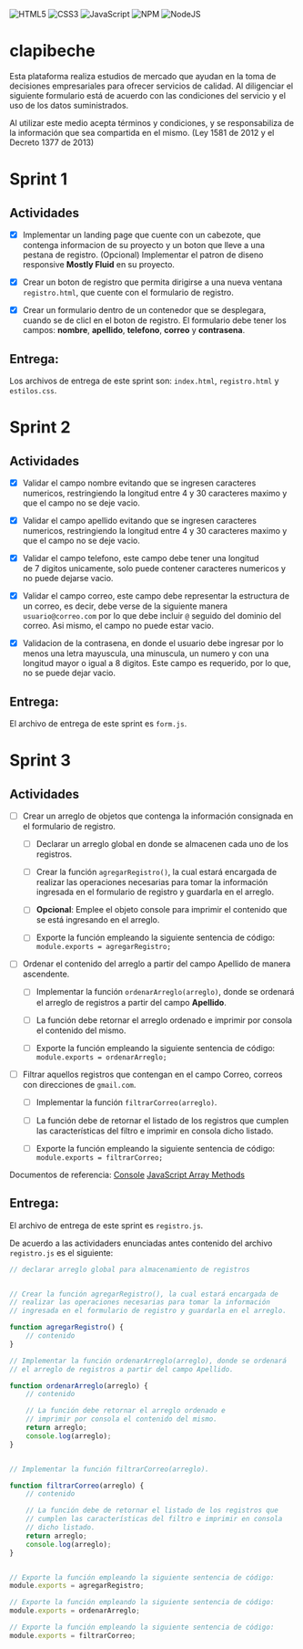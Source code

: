 ![HTML5](https://img.shields.io/badge/html5-%23E34F26.svg?style=for-the-badge&logo=html5&logoColor=white) 
![CSS3](https://img.shields.io/badge/css3-%231572B6.svg?style=for-the-badge&logo=css3&logoColor=white) 
![JavaScript](https://img.shields.io/badge/javascript-%23323330.svg?style=for-the-badge&logo=javascript&logoColor=%23F7DF1E)
![NPM](https://img.shields.io/badge/NPM-%23000000.svg?style=for-the-badge&logo=npm&logoColor=white)
![NodeJS](https://img.shields.io/badge/node.js-6DA55F?style=for-the-badge&logo=node.js&logoColor=white)



# clapibeche

Esta plataforma realiza estudios de mercado que ayudan en la toma de
decisiones empresariales para ofrecer servicios de calidad.
Al diligenciar el siguiente formulario está de acuerdo con las
condiciones del servicio y el uso de los datos suministrados.

Al utilizar este medio acepta términos y condiciones, y se
responsabiliza de la información que sea compartida en el mismo.
(Ley 1581 de 2012 y el Decreto 1377 de 2013)

# Sprint 1

## Actividades

- [x] Implementar un landing page que cuente con un cabezote, que contenga 
informacion de su proyecto y un boton que lleve a una pestana de registro. 
(Opcional) Implementar el patron de diseno responsive **Mostly Fluid** en 
su proyecto.

- [x] Crear un boton de registro que permita dirigirse a una nueva ventana 
`registro.html`, que cuente con el formulario de registro.

- [x] Crear un formulario dentro de un contenedor que se desplegara, cuando 
se de clicl en el boton de registro.  El formulario debe tener los 
campos: **nombre**, **apellido**, **telefono**, **correo** y **contrasena**.

## Entrega:

Los archivos de entrega de este sprint son: `index.html`, `registro.html` y `estilos.css`.

# Sprint 2

## Actividades

- [x] Validar el campo nombre evitando que se ingresen caracteres 
numericos, restringiendo la longitud entre 4 y 30 caracteres 
maximo y que el campo no se deje vacio.

- [x] Validar el campo apellido evitando que se ingresen caracteres 
numericos, restringiendo la longitud entre 4 y 30 caracteres 
maximo y que el campo no se  deje vacio.

- [x] Validar el campo telefono, este campo debe tener una longitud  
de 7 digitos unicamente, solo puede contener caracteres numericos y 
no puede dejarse vacio.

- [x] Validar el campo correo, este campo debe representar la estructura 
de un correo, es decir, debe verse de la siguiente manera `usuario@correo.com` 
por lo que debe incluir `@` seguido del dominio del correo. Asi mismo, 
el campo no puede estar vacio.

- [x] Validacion de la contrasena, en donde el usuario debe ingresar por 
lo menos una letra mayuscula, una minuscula, un numero y con una 
longitud mayor o igual a 8 digitos. Este campo es requerido, por lo 
que, no se puede dejar vacio.

## Entrega:

El archivo de entrega de este sprint es `form.js`.


# Sprint 3

## Actividades

- [ ] Crear un arreglo de objetos que contenga la información 
consignada en el formulario de registro.

   - [ ] Declarar un arreglo global en donde se almacenen cada uno de los 
   registros. 

   - [ ] Crear la función `agregarRegistro()`, la cual estará encargada de 
     realizar las operaciones necesarias para tomar la información ingresada 
     en el formulario de registro y guardarla en el arreglo.

   - [ ] **Opcional**: Emplee el objeto console para imprimir el contenido que se 
     está ingresando en el arreglo.

   - [ ] Exporte la función empleando la siguiente sentencia de código:
   `module.exports = agregarRegistro;`

- [ ] Ordenar el contenido del arreglo a partir del campo Apellido de 
manera ascendente.

   - [ ] Implementar la función `ordenarArreglo(arreglo)`, donde se ordenará 
   el arreglo de registros a partir del campo **Apellido**.

   - [ ] La función debe retornar el arreglo ordenado e imprimir por consola 
   el contenido del mismo.

   - [ ] Exporte la función empleando la siguiente sentencia de código:
   `module.exports = ordenarArreglo;`

- [ ] Filtrar aquellos registros que contengan en el campo Correo,
correos con direcciones de `gmail.com`.

   - [ ] Implementar la función `filtrarCorreo(arreglo)`.

   - [ ] La función debe de retornar el listado de los registros que cumplen 
   las características del filtro e imprimir en consola dicho listado.

   - [ ] Exporte la función empleando la siguiente sentencia de código:
   `module.exports = filtrarCorreo;`

Documentos de referencia: 
[Console](https://developer.mozilla.org/es/docs/Web/API/Console)
[JavaScript Array Methods](https://www.w3schools.com/js/js_array_methods.asp)


## Entrega:

El archivo de entrega de este sprint es `registro.js`.

De acuerdo a las actividaders enunciadas antes contenido del archivo `registro.js` 
es el siguiente:

```javascript
// declarar arreglo global para almacenamiento de registros


// Crear la función agregarRegistro(), la cual estará encargada de 
// realizar las operaciones necesarias para tomar la información 
// ingresada en el formulario de registro y guardarla en el arreglo.

function agregarRegistro() {
    // contenido
}

// Implementar la función ordenarArreglo(arreglo), donde se ordenará 
// el arreglo de registros a partir del campo Apellido.

function ordenarArreglo(arreglo) {
    // contenido

    // La función debe retornar el arreglo ordenado e 
    // imprimir por consola el contenido del mismo.
    return arreglo;
    console.log(arreglo);
}


// Implementar la función filtrarCorreo(arreglo).

function filtrarCorreo(arreglo) {
    // contenido

    // La función debe de retornar el listado de los registros que 
    // cumplen las características del filtro e imprimir en consola 
    // dicho listado.
    return arreglo;
    console.log(arreglo);
}


// Exporte la función empleando la siguiente sentencia de código: 
module.exports = agregarRegistro;

// Exporte la función empleando la siguiente sentencia de código: 
module.exports = ordenarArreglo;

// Exporte la función empleando la siguiente sentencia de código: 
module.exports = filtrarCorreo;
```
